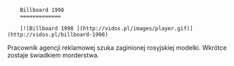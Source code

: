 
        Billboard 1998 
        =============
        
        [![Billboard 1998 ](http://vidos.pl/images/player.gif)](http://vidos.pl/billboard-1998)
        
        
 Pracownik agencji reklamowej szuka zaginionej rosyjskiej modelki. Wkrótce zostaje świadkiem morderstwa.
    